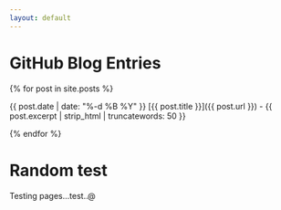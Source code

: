 ```yaml
---
layout: default
---
```


# GitHub Blog Entries

{% for post in site.posts %}

{{ post.date | date: "%-d %B %Y" }} [{{ post.title }}]({{ post.url }}) - {{ post.excerpt | strip_html | truncatewords: 50 }}

{% endfor %}

# Random test

Testing pages...test..@
